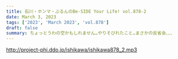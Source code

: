 ```yaml
---
title: 石川・ホンマ・ぶるんのBe-SIDE Your Life! vol.878-2
date: March 3, 2023
tags: ['2023', 'March 2023', 'vol.878']
draft: false
summary: ちょっとうわの空かもしれません…やりそびれたこと…まさかの反省会、、、
---
```


http://project-phi.ddo.jp/ishikawa/ishikawa878_2.mp3